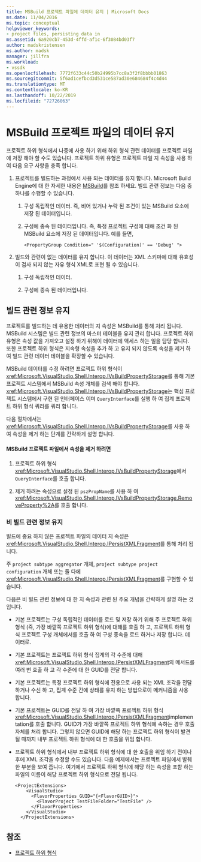 ```yaml
---
title: MSBuild 프로젝트 파일에 데이터 유지 | Microsoft Docs
ms.date: 11/04/2016
ms.topic: conceptual
helpviewer_keywords:
- project files, persisting data in
ms.assetid: 6a920cb7-453d-4ffd-af1c-6f3084bd03f7
author: madskristensen
ms.author: madsk
manager: jillfra
ms.workload:
- vssdk
ms.openlocfilehash: 7772f633c44c50b24995b7cc8a3f2f8bbbb01863
ms.sourcegitcommit: 5f6ad1cefbcd3d531ce587ad30e684684f4c4d44
ms.translationtype: MT
ms.contentlocale: ko-KR
ms.lasthandoff: 10/22/2019
ms.locfileid: "72726063"
---
```

# <a name="persisting-data-in-the-msbuild-project-file"></a>MSBuild 프로젝트 파일의 데이터 유지
프로젝트 하위 형식에서 나중에 사용 하기 위해 하위 형식 관련 데이터를 프로젝트 파일에 저장 해야 할 수도 있습니다. 프로젝트 하위 유형은 프로젝트 파일 지 속성을 사용 하 여 다음 요구 사항을 충족 합니다.

1. 프로젝트를 빌드하는 과정에서 사용 되는 데이터를 유지 합니다. Microsoft Build Engine에 대 한 자세한 내용은 [MSBuild](../../msbuild/msbuild.md)를 참조 하세요. 빌드 관련 정보는 다음 중 하나를 수행할 수 있습니다.

    1. 구성 독립적인 데이터. 즉, 비어 있거나 누락 된 조건이 있는 MSBuild 요소에 저장 된 데이터입니다.

    2. 구성에 종속 된 데이터입니다. 즉, 특정 프로젝트 구성에 대해 조건 화 된 MSBuild 요소에 저장 된 데이터입니다. 예를 들면,

        ```
        <PropertyGroup Condition=" '$(Configuration)' == 'Debug' ">
        ```

2. 빌드와 관련이 없는 데이터를 유지 합니다. 이 데이터는 XML 스키마에 대해 유효성이 검사 되지 않는 자유 형식 XML로 표현 될 수 있습니다.

    1. 구성 독립적인 데이터.

    2. 구성에 종속 된 데이터입니다.

## <a name="persisting-build-related-information"></a>빌드 관련 정보 유지
 프로젝트를 빌드하는 데 유용한 데이터의 지 속성은 MSBuild를 통해 처리 됩니다. MSBuild 시스템은 빌드 관련 정보의 마스터 테이블을 유지 관리 합니다. 프로젝트 하위 유형은 속성 값을 가져오고 설정 하기 위해이 데이터에 액세스 하는 일을 담당 합니다. 또한 프로젝트 하위 형식은 지속형 속성을 추가 하 고 유지 되지 않도록 속성을 제거 하 여 빌드 관련 데이터 테이블을 확장할 수 있습니다.

 MSBuild 데이터를 수정 하려면 프로젝트 하위 형식이 <xref:Microsoft.VisualStudio.Shell.Interop.IVsBuildPropertyStorage>를 통해 기본 프로젝트 시스템에서 MSBuild 속성 개체를 검색 해야 합니다. <xref:Microsoft.VisualStudio.Shell.Interop.IVsBuildPropertyStorage>는 핵심 프로젝트 시스템에서 구현 된 인터페이스 이며 `QueryInterface`를 실행 하 여 집계 프로젝트 하위 형식 쿼리를 쿼리 합니다.

 다음 절차에서는 <xref:Microsoft.VisualStudio.Shell.Interop.IVsBuildPropertyStorage>를 사용 하 여 속성을 제거 하는 단계를 간략하게 설명 합니다.

#### <a name="to-remove-a-property-from-an-msbuild-project-file"></a>MSBuild 프로젝트 파일에서 속성을 제거 하려면

1. 프로젝트 하위 형식 <xref:Microsoft.VisualStudio.Shell.Interop.IVsBuildPropertyStorage>에서 `QueryInterface`를 호출 합니다.

2. 제거 하려는 속성으로 설정 된 `pszPropName`를 사용 하 여 <xref:Microsoft.VisualStudio.Shell.Interop.IVsBuildPropertyStorage.RemoveProperty%2A>를 호출 합니다.

### <a name="persisting-non-build-related-information"></a>비 빌드 관련 정보 유지
 빌드에 중요 하지 않은 프로젝트 파일의 데이터 지 속성은 <xref:Microsoft.VisualStudio.Shell.Interop.IPersistXMLFragment>를 통해 처리 됩니다.

 주 `project subtype aggregator` 개체, `project subtype project configuration` 개체 또는 둘 다에 <xref:Microsoft.VisualStudio.Shell.Interop.IPersistXMLFragment>를 구현할 수 있습니다.

 다음은 비 빌드 관련 정보에 대 한 지 속성과 관련 된 주요 개념을 간략하게 설명 하는 것입니다.

- 기본 프로젝트는 구성 독립적인 데이터를 로드 및 저장 하기 위해 주 프로젝트 하위 형식 (즉, 가장 바깥쪽 프로젝트 하위 형식)에 대해를 호출 하 고, 프로젝트 하위 형식 프로젝트 구성 개체에서를 호출 하 여 구성 종속을 로드 하거나 저장 합니다. 데이터로.

- 기본 프로젝트는 프로젝트 하위 형식 집계의 각 수준에 대해 <xref:Microsoft.VisualStudio.Shell.Interop.IPersistXMLFragment>의 메서드를 여러 번 호출 하 고 각 수준에 대 한 GUID를 전달 합니다.

- 기본 프로젝트는 특정 프로젝트 하위 형식에 전용으로 사용 되는 XML 조각을 전달 하거나 수신 하 고, 집계 수준 간에 상태를 유지 하는 방법으로이 메커니즘을 사용 합니다.

- 기본 프로젝트는 GUID를 전달 하 여 가장 바깥쪽 프로젝트 하위 형식 <xref:Microsoft.VisualStudio.Shell.Interop.IPersistXMLFragment>implementation를 호출 합니다. GUID가 가장 바깥쪽 프로젝트 하위 형식에 속하는 경우 호출 자체를 처리 합니다. 그렇지 않으면 GUID에 해당 하는 프로젝트 하위 형식이 발견 될 때까지 내부 프로젝트 하위 형식에 대 한 호출을 위임 합니다.

- 프로젝트 하위 형식에서 내부 프로젝트 하위 형식에 대 한 호출을 위임 하기 전이나 후에 XML 조각을 수정할 수도 있습니다. 다음 예제에서는 프로젝트 파일에서 발췌 한 부분을 보여 줍니다. 여기에서 프로젝트 하위 형식에 해당 하는 속성을 포함 하는 파일의 이름이 해당 프로젝트 하위 형식으로 전달 됩니다.

    ```
    <ProjectExtensions>
        <VisualStudio>
          <FlavorProperties GUID="{<FlavorGUID>}">
            <FlavorProject TestFileFolder="TestFile" />
          </FlavorProperties>
        </VisualStudio>
      </ProjectExtensions>
    ```

## <a name="see-also"></a>참조
- [프로젝트 하위 형식](../../extensibility/internals/project-subtypes.md)